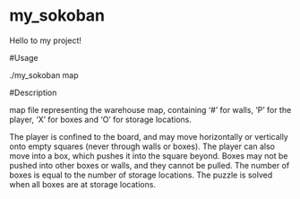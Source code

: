 # my_sokoban

Hello to my project!

#Usage

./my_sokoban map

#Description

map file representing the warehouse map, containing ‘#’ for walls, ‘P’ for the player, ‘X’ for boxes and ‘O’ for storage locations.

The player is confined to the board, and may move horizontally or vertically onto empty squares (never through walls or boxes). The player can also move into a box, which pushes it into the square beyond. Boxes may not be pushed into other boxes or walls, and they cannot be pulled. The number of boxes is equal to the number of storage locations. The puzzle is solved when all boxes are at storage locations.
